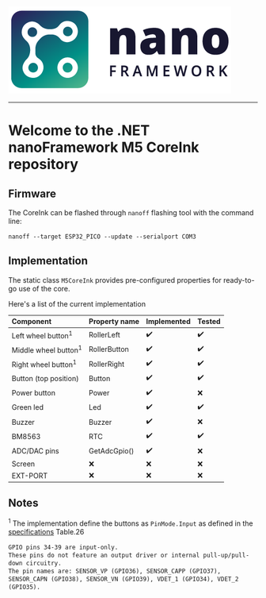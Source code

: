 ![nanoFramework logo](https://raw.githubusercontent.com/nanoframework/Home/main/resources/logo/nanoFramework-repo-logo.png)

-----

# Welcome to the .NET **nanoFramework** M5 CoreInk repository

## Firmware

The CoreInk can be flashed through `nanoff` flashing tool with the command line:

```shell
nanoff --target ESP32_PICO --update --serialport COM3
```

## Implementation

The static class `M5CoreInk` provides pre-configured properties for ready-to-go use of the core.

Here's a list of the current implementation

| Component | Property name | Implemented | Tested |
|:-|---|---|---|
| Left wheel button<sup>1</sup> | RollerLeft | :heavy_check_mark: | :heavy_check_mark: |
| Middle wheel button<sup>1</sup> | RollerButton | :heavy_check_mark: | :heavy_check_mark: |
| Right wheel button<sup>1</sup> | RollerRight | :heavy_check_mark: | :heavy_check_mark: |
| Button (top position) | Button | :heavy_check_mark: | :heavy_check_mark: |
| Power button | Power | :heavy_check_mark: | :x: |
| Green led | Led | :heavy_check_mark: | :heavy_check_mark: |
| Buzzer | Buzzer | :heavy_check_mark: | :x: |
| BM8563 | RTC | :heavy_check_mark: | :heavy_check_mark: |
| ADC/DAC pins | GetAdcGpio() | :heavy_check_mark: | :x: |
| Screen | :x: | :x: | :x: |
| EXT-PORT | :x: | :x: | :x: |

## Notes

<sup>1</sup> The implementation define the buttons as `PinMode.Input` as defined in the [specifications](https://m5stack.oss-cn-shenzhen.aliyuncs.com/resource/docs/datasheet/core/esp32_datasheet_en_v3.9.pdf) Table.26

```text
GPIO pins 34-39 are input-only.
These pins do not feature an output driver or internal pull-up/pull-down circuitry.
The pin names are: SENSOR_VP (GPIO36), SENSOR_CAPP (GPIO37), SENSOR_CAPN (GPIO38), SENSOR_VN (GPIO39), VDET_1 (GPIO34), VDET_2 (GPIO35).
```